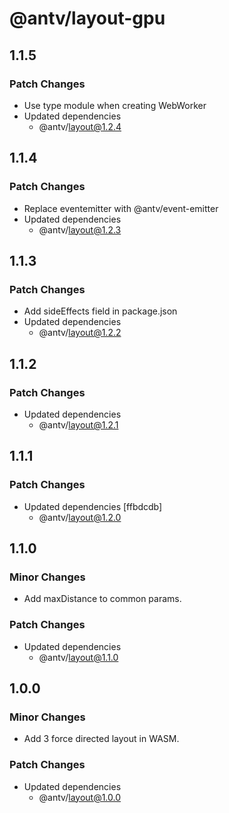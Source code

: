 # @antv/layout-gpu

## 1.1.5

### Patch Changes

- Use type module when creating WebWorker
- Updated dependencies
  - @antv/layout@1.2.4

## 1.1.4

### Patch Changes

- Replace eventemitter with @antv/event-emitter
- Updated dependencies
  - @antv/layout@1.2.3

## 1.1.3

### Patch Changes

- Add sideEffects field in package.json
- Updated dependencies
  - @antv/layout@1.2.2

## 1.1.2

### Patch Changes

- Updated dependencies
  - @antv/layout@1.2.1

## 1.1.1

### Patch Changes

- Updated dependencies [ffbdcdb]
  - @antv/layout@1.2.0

## 1.1.0

### Minor Changes

- Add maxDistance to common params.

### Patch Changes

- Updated dependencies
  - @antv/layout@1.1.0

## 1.0.0

### Minor Changes

- Add 3 force directed layout in WASM.

### Patch Changes

- Updated dependencies
  - @antv/layout@1.0.0
